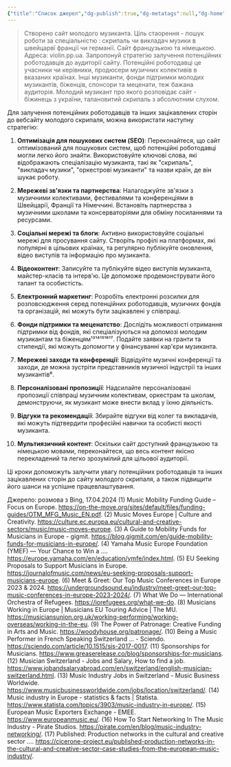 ```yaml
---
{"title":"Список джерел","dg-publish":true,"dg-metatags":null,"dg-home":true,"permalink":"/arsen/spisok-dzherel/","tags":["gardenEntry"],"dgPassFrontmatter":true,"noteIcon":""}
---
```


> Створено сайт молодого музиканта. Ціль стаорення - пошук роботи за спеціальністю : скрипаль чи викладач музики в швейцарвї франції чи германії. Сайт французькою та німецькою. Адреса: violin.pp.ua. Запропонуй стратегію залучення потенційних роботодавців до аудиторії сайту. Потенційні роботодавці це учасники чи керівники, продюсери музичних колективів в вказаних країнах. Інші музиканти, фонди підтримки молодих музикантів, біженців, спонсори та меценати, теж бажана аудиторія. Молодий музикант про якого розповідає сайт - біжинець з україни, талановитий скрипаль з абсолютним слухом.

Для залучення потенційних роботодавців та інших зацікавлених сторін до вебсайту молодого скрипаля, можна використати наступну стратегію:

1. **Оптимізація для пошукових систем (SEO)**: Переконайтеся, що сайт оптимізований для пошукових систем, щоб потенційні роботодавці могли легко його знайти. Використовуйте ключові слова, які відображають спеціалізацію музиканта, такі як "скрипаль", "викладач музики", "оркестрові музиканти" та назви країн, де він шукає роботу.

2. **Мережеві зв'язки та партнерства**: Налагоджуйте зв'язки з музичними колективами, фестивалями та конференціями в Швейцарії, Франції та Німеччині. Встановіть партнерства з музичними школами та консерваторіями для обміну посиланнями та ресурсами.

3. **Соціальні мережі та блоги**: Активно використовуйте соціальні мережі для просування сайту. Створіть профілі на платформах, які популярні в цільових країнах, та регулярно публікуйте оновлення, відео виступів та інформацію про музиканта.

4. **Відеоконтент**: Записуйте та публікуйте відео виступів музиканта, майстер-класів та інтерв'ю. Це допоможе продемонструвати його талант та особистість.

5. **Електронний маркетинг**: Розробіть електронні розсилки для розповсюдження серед потенційних роботодавців, музичних фондів та організацій, які можуть бути зацікавлені у співпраці.

6. **Фонди підтримки та меценатство**: Дослідіть можливості отримання підтримки від фондів, які спеціалізуються на допомозі молодим музикантам та біженцям¹³¹⁴¹⁵¹⁶¹⁷. Подайте заявки на гранти та стипендії, які можуть допомогти у фінансуванні кар'єри музиканта.

7. **Мережеві заходи та конференції**: Відвідуйте музичні конференції та заходи, де можна зустріти представників музичної індустрії та інших музикантів⁸.

8. **Персоналізовані пропозиції**: Надсилайте персоналізовані пропозиції співпраці музичним колективам, оркестрам та школам, демонструючи, як музикант може внести вклад у їхню діяльність.

9. **Відгуки та рекомендації**: Збирайте відгуки від колег та викладачів, які можуть підтвердити професійні навички та особисті якості музиканта.

10. **Мультиязичний контент**: Оскільки сайт доступний французькою та німецькою мовами, переконайтеся, що весь контент якісно перекладений та легко зрозумілий для цільової аудиторії.

Ці кроки допоможуть залучити увагу потенційних роботодавців та інших зацікавлених сторін до сайту молодого скрипаля, а також підвищити його шанси на успішне працевлаштування.

Джерело: розмова з Bing, 17.04.2024
(1) Music Mobility Funding Guide – Focus on Europe. https://on-the-move.org/sites/default/files/funding-guides/OTM_MFG_Music_EN.pdf.
(2) Music Moves Europe | Culture and Creativity. https://culture.ec.europa.eu/cultural-and-creative-sectors/music/music-moves-europe.
(3) A Guide to Mobility Funds for Musicians in Europe - gigmit. https://blog.gigmit.com/en/guide-mobility-funds-for-musicians-in-europe/.
(4) Yamaha Music Europe Foundation (YMEF) — Your Chance to Win a .... https://europe.yamaha.com/en/education/ymfe/index.html.
(5) EU Seeking Proposals to Support Musicians in Europe. https://journalofmusic.com/news/eu-seeking-proposals-support-musicians-europe.
(6) Meet & Greet: Our Top Music Conferences in Europe 2023 & 2024. https://undergroundsound.eu/industry/meet-greet-our-top-music-conferences-in-europe-2023-2024/.
(7) What We Do — International Orchestra of Refugees. https://iorefugees.org/what-we-do.
(8) Musicians Working in Europe | Musicians EU Touring Advice | The MU. https://musiciansunion.org.uk/working-performing/working-overseas/working-in-the-eu.
(9) The Power of Patronage: Creative Funding in Arts and Music. https://woodyhouse.org/patronage/.
(10) Being a Music Performer in French Speaking Switzerland ... - Sciendo. https://sciendo.com/article/10.1515/sjs-2017-0017.
(11) Sponsorships for Musicians. https://www.greaserelease.co/blog/sponsorships-for-musicians.
(12) Musician Switzerland - Jobs and Salary, How to find a job. https://www.jobandsalaryabroad.com/en/switzerland/english-musician-switzerland.html.
(13) Music Industry Jobs in Switzerland - Music Business Worldwide. https://www.musicbusinessworldwide.com/jobs/location/switzerland/.
(14) Music industry in Europe - statistics & facts | Statista. https://www.statista.com/topics/3903/music-industry-in-europe/.
(15) European Music Exporters Exchange - EMEE. https://www.europeanmusic.eu/.
(16) How To Start Networking In The Music Industry - Pirate Studios. https://pirate.com/en/blog/music-industry-networking/.
(17) Published: Production networks in the cultural and creative sector .... https://cicerone-project.eu/published-production-networks-in-the-cultural-and-creative-sector-case-studies-from-the-european-music-industry/.